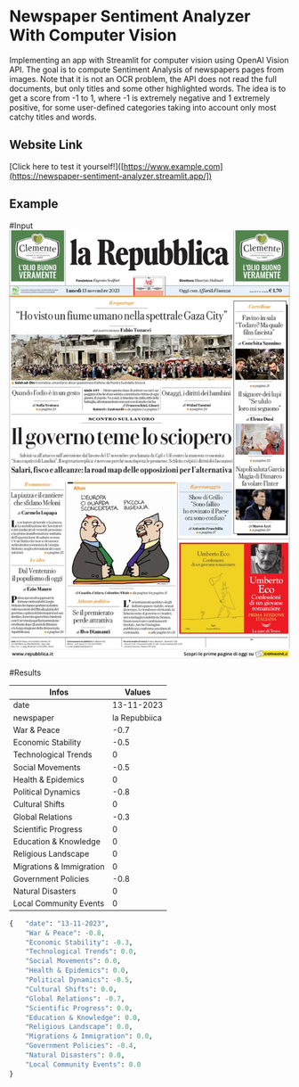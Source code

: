 # Newspaper Sentiment Analyzer With Computer Vision

Implementing an app with Streamlit for computer vision using OpenAI Vision API.
The goal is to compute Sentiment Analysis of newspapers pages from images. Note that it is not an OCR problem, the API does not read
the full documents, but only titles and some other highlighted words. The idea is to get a score from -1 to 1, where -1 is extremely
negative and 1 extremely positive, for some user-defined categories taking into account only most catchy titles and words.

## Website Link
[Click here to test it yourself!]([https://www.example.com](https://newspaper-sentiment-analyzer.streamlit.app/]) 

## Example

#Input
![Project Image](https://github.com/filopacio/newspaper_sentiment_analyzer/blob/main/data/repubblic.jpg)

#Results

| Infos                     | Values       |
|---------------------------|--------------|
| date                      | 13-11-2023   |
| newspaper                 | la Repubbiica|
| War & Peace               | -0.7         |
| Economic Stability        | -0.5         |
| Technological Trends      | 0            |
| Social Movements          | -0.5         |
| Health & Epidemics        |   0          |
| Political Dynamics        | -0.8         |
| Cultural Shifts           | 0            |
| Global Relations          | -0.3         |
| Scientific Progress       | 0            | 
| Education & Knowledge     | 0            | 
| Religious Landscape       | 0            | 
| Migrations & Immigration  | 0            |
| Government Policies       | -0.8         |
| Natural Disasters         | 0            |
| Local Community Events    | 0            |

```python
{   "date": "13-11-2023",
    "War & Peace": -0.8,
    "Economic Stability": -0.3,
    "Technological Trends": 0.0,
    "Social Movements": 0.0,
    "Health & Epidemics": 0.0,
    "Political Dynamics": -0.5,
    "Cultural Shifts": 0.0,
    "Global Relations": -0.7,
    "Scientific Progress": 0.0,
    "Education & Knowledge": 0.0,
    "Religious Landscape": 0.0,
    "Migrations & Immigration": 0.0,
    "Government Policies": -0.4,
    "Natural Disasters": 0.0,
    "Local Community Events": 0.0
}
```
